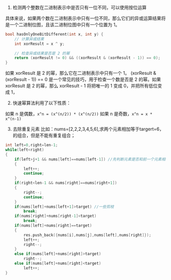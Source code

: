 1. 检测两个整数在二进制表示中是否只有一位不同，可以使用按位运算

具体来说，如果两个数在二进制表示中只有一位不同，那么它们的异或运算结果将是一个二进制位图，且该二进制位图中只有一个位置为 1。
```cpp
bool hasOnlyOneBitDifferent(int x, int y) {
    // 计算异或结果
    int xorResult = x ^ y;
    
    // 检查异或结果是否是 2 的幂
    return (xorResult != 0) && ((xorResult & (xorResult - 1)) == 0);
}
```
如果 xorResult 是 2 的幂，那么它在二进制表示中只有一个 1。
(xorResult & (xorResult - 1)) == 0 是一个常见的技巧，用于检查一个数是否是 2 的幂。如果 xorResult 是 2 的幂，那么 xorResult - 1 将把唯一的 1 变成 0，并把所有低位变成 1，

2. 快速幂算法利用了以下性质：
   
如果 n 是偶数，`x^n = (x^(n/2)) * (x^(n/2))`
如果 n 是奇数，`x^n = x * x^(n-1)`

3. 去除重复元素
比如：nums=[2,2,2,3,4,5,6],求两个元素相加等于targert=6，的组合，但是不能有重复组合；
```cpp
int left=0,right=len-1;
while(left<right)
{
    if(left>j+1 && nums[left]==nums[left-1]) //先判断元素是否和前一个元素相等
    {
        left++;
        continue;
    }  
    if(right<len-1 && nums[right]==nums[right+1])
    {
        right--;
        continue;
    }
    if(nums[left]+nums[left+1]>target) //一些剪枝
        break;
    if(nums[right]+nums[right-1]<target)
        break;
    if(nums[left]+nums[right]==target)
    {
        res.push_back({nums[i],nums[j],nums[left],nums[right]});
        left++;
        right--;
    }
    else if(nums[left]+nums[right]>target)
        right--;
    else if(nums[left]+nums[right]<target)
        left++;
}
```




